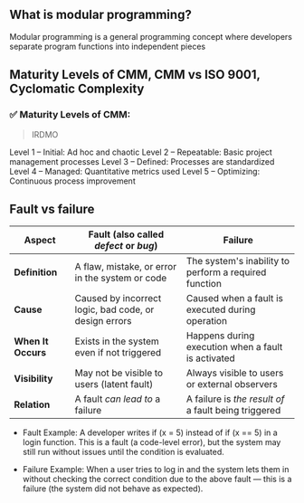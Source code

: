 ## What is modular programming? 
Modular programming is a general programming concept where developers separate program functions into independent pieces

## Maturity Levels of CMM, CMM vs ISO 9001, Cyclomatic Complexity
### ✅ Maturity Levels of CMM:  
> IRDMO

Level 1 – Initial: Ad hoc and chaotic
Level 2 – Repeatable: Basic project management processes
Level 3 – Defined: Processes are standardized
Level 4 – Managed: Quantitative metrics used
Level 5 – Optimizing: Continuous process improvement


## Fault vs failure 
| **Aspect**         | **Fault** (also called *defect* or *bug*)             | **Failure**                                           |
| ------------------ | ----------------------------------------------------- | ----------------------------------------------------- |
| **Definition**     | A flaw, mistake, or error in the system or code       | The system's inability to perform a required function |
| **Cause**          | Caused by incorrect logic, bad code, or design errors | Caused when a fault is executed during operation      |
| **When It Occurs** | Exists in the system even if not triggered            | Happens during execution when a fault is activated    |
| **Visibility**     | May not be visible to users (latent fault)            | Always visible to users or external observers         |
| **Relation**       | A fault *can lead to* a failure                       | A failure is *the result of* a fault being triggered  |


- Fault Example:
A developer writes if (x = 5) instead of if (x == 5) in a login function.
This is a fault (a code-level error), but the system may still run without issues until the condition is evaluated.

- Failure Example:
When a user tries to log in and the system lets them in without checking the correct condition due to the above fault — this is a failure (the system did not behave as expected).

